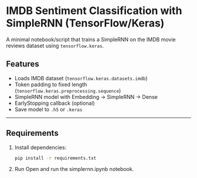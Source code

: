 # IMDB Sentiment Classification with SimpleRNN (TensorFlow/Keras)

A minimal notebook/script that trains a SimpleRNN on the IMDB movie reviews dataset using `tensorflow.keras`.

## Features
- Loads IMDB dataset (`tensorflow.keras.datasets.imdb`)
- Token padding to fixed length (`tensorflow.keras.preprocessing.sequence`)
- SimpleRNN model with Embedding → SimpleRNN → Dense
- EarlyStopping callback (optional)
- Save model to `.h5` or `.keras`

---

## Requirements

1. Install dependencies:
   ```bash
   pip install -r requirements.txt

2. Run Open and run the simplernn.ipynb notebook.

